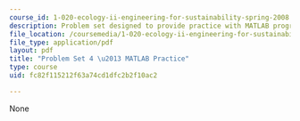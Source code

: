 ```yaml
---
course_id: 1-020-ecology-ii-engineering-for-sustainability-spring-2008
description: Problem set designed to provide practice with MATLAB programming.
file_location: /coursemedia/1-020-ecology-ii-engineering-for-sustainability-spring-2008/fc82f115212f63a74cd1dfc2b2f10ac2_assn4.pdf
file_type: application/pdf
layout: pdf
title: "Problem Set 4 \u2013 MATLAB Practice"
type: course
uid: fc82f115212f63a74cd1dfc2b2f10ac2

---
```

None
